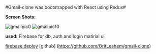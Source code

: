 #Gmail-clone was bootstrapped with React using Redux#

**Screen Shots:**



![gmailpic0](https://user-images.githubusercontent.com/80868084/133536198-53b5cc1e-9094-4ba9-9d4b-6c4c61f0534b.jpg)
![gmailpic10](https://user-images.githubusercontent.com/80868084/133536213-4d0be68d-09ab-47ba-a7e6-30557ab7bf97.jpg)








**used:**
Firebase for db, auth and login
matirial ui

[firebase deploy](https://fir-c3a65.web.app/)
[github] (https://github.com/OritLeshem/gmail-clone)
